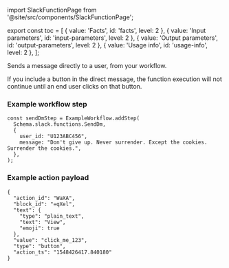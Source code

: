 import SlackFunctionPage from '@site/src/components/SlackFunctionPage';

export const toc = [
{ value: 'Facts', id: 'facts', level: 2 },
{ value: 'Input parameters', id: 'input-parameters', level: 2 },
{ value: 'Output parameters', id: 'output-parameters', level: 2 },
{ value: 'Usage info', id: 'usage-info', level: 2 },
];

<SlackFunctionPage jsonFile="send_dm">

Sends a message directly to a user, from your workflow.

If you include a button in the direct message, the function execution will not continue until an end user clicks on that button.

### Example workflow step

```
const sendDmStep = ExampleWorkflow.addStep(
  Schema.slack.functions.SendDm,
  {
    user_id: "U123ABC456",
    message: "Don't give up. Never surrender. Except the cookies. Surrender the cookies.",
  },
);
```

### Example action payload 

```
{
  "action_id": "WaXA",
  "block_id": "=qXel",
  "text": {
    "type": "plain_text",
    "text": "View",
    "emoji": true
  },
  "value": "click_me_123",
  "type": "button",
  "action_ts": "1548426417.840180"
}
```

</SlackFunctionPage>


